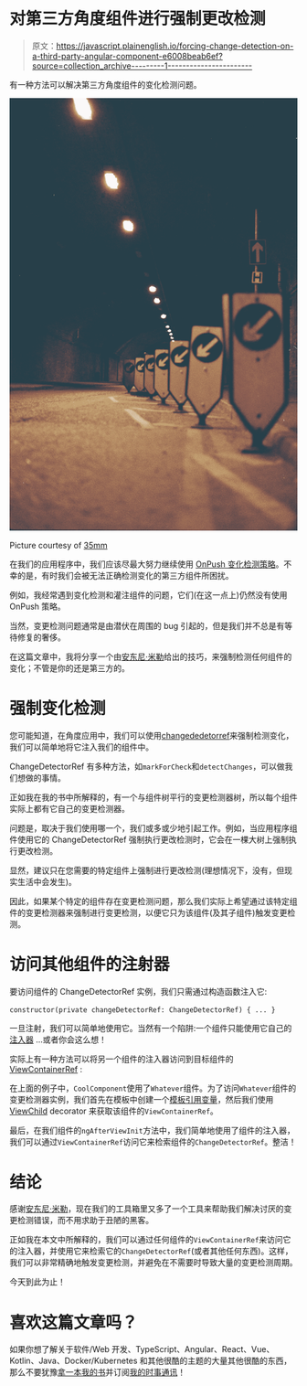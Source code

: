# 对第三方角度组件进行强制更改检测

> 原文：<https://javascript.plainenglish.io/forcing-change-detection-on-a-third-party-angular-component-e6008beab6ef?source=collection_archive---------1----------------------->

有一种方法可以解决第三方角度组件的变化检测问题。

![](img/f4e2e599951eea1761e8f19d76ad4704.png)

Picture courtesy of [35mm](https://unsplash.com/@35mm)

在我们的应用程序中，我们应该尽最大努力继续使用 [OnPush 变化检测策略](https://blog.angular-university.io/onpush-change-detection-how-it-works/)。不幸的是，有时我们会被无法正确检测变化的第三方组件所困扰。

例如，我经常遇到变化检测和灌注组件的问题，它们(在这一点上)仍然没有使用 OnPush 策略。

当然，变更检测问题通常是由潜伏在周围的 bug 引起的，但是我们并不总是有等待修复的奢侈。

在这篇文章中，我将分享一个由[安东尼·米勒](https://twitter.com/nthonymiller/status/1283218988923682816)给出的技巧，来强制检测任何组件的变化；不管是你的还是第三方的。

# 强制变化检测

您可能知道，在角度应用中，我们可以使用[changededetorref](https://angular.io/api/core/ChangeDetectorRef)来强制检测变化，我们可以简单地将它注入我们的组件中。

ChangeDetectorRef 有多种方法，如`markForCheck`和`detectChanges`，可以做我们想做的事情。

正如我在我的书中所解释的，有一个与组件树平行的变更检测器树，所以每个组件实际上都有它自己的变更检测器。

问题是，取决于我们使用哪一个，我们或多或少地引起工作。例如，当应用程序组件使用它的 ChangeDetectorRef 强制执行更改检测时，它会在一棵大树上强制执行更改检测。

显然，建议只在您需要的特定组件上强制进行更改检测(理想情况下，没有，但现实生活中会发生)。

因此，如果某个特定的组件存在变更检测问题，那么我们实际上希望通过该特定组件的变更检测器来强制进行变更检测，以便它只为该组件(及其子组件)触发变更检测。

# 访问其他组件的注射器

要访问组件的 ChangeDetectorRef 实例，我们只需通过构造函数注入它:

```
constructor(private changeDetectorRef: ChangeDetectorRef) { ... }
```

一旦注射，我们可以简单地使用它。当然有一个陷阱:一个组件只能使用它自己的[注入器](https://angular.io/guide/dependency-injection) …或者你会这么想！

实际上有一种方法可以将另一个组件的注入器访问到目标组件的 [ViewContainerRef](https://angular.io/api/core/ViewContainerRef) :

在上面的例子中，`CoolComponent`使用了`Whatever`组件。为了访问`Whatever`组件的变更检测器实例，我们首先在模板中创建一个[模板引用变量](https://angular.io/guide/template-syntax)，然后我们使用 [ViewChild](https://angular.io/api/core/ViewChild) decorator 来获取该组件的`ViewContainerRef`。

最后，在我们组件的`ngAfterViewInit`方法中，我们简单地使用了组件的注入器，我们可以通过`ViewContainerRef`访问它来检索组件的`ChangeDetectorRef`。整洁！

# 结论

感谢[安东尼·米勒](https://twitter.com/nthonymiller)，现在我们的工具箱里又多了一个工具来帮助我们解决讨厌的变更检测错误，而不用求助于丑陋的黑客。

正如我在本文中所解释的，我们可以通过任何组件的`ViewContainerRef`来访问它的注入器，并使用它来检索它的`ChangeDetectorRef`(或者其他任何东西)。这样，我们可以非常精确地触发变更检测，并避免在不需要时导致大量的变更检测周期。

今天到此为止！

# 喜欢这篇文章吗？

如果你想了解关于软件/Web 开发、TypeScript、Angular、React、Vue、Kotlin、Java、Docker/Kubernetes 和其他很酷的主题的大量其他很酷的东西，那么不要犹豫[拿一本我的书](https://www.amazon.com/Learn-TypeScript-Building-Applications-understanding-ebook/dp/B081FB89BL)并订阅[我的时事通讯](https://mailchi.mp/fb661753d54a/developassion-newsletter)！